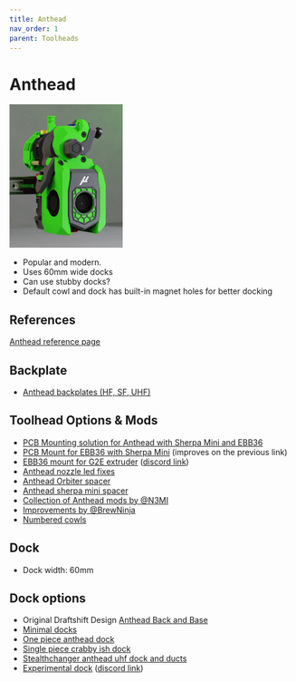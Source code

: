 ```yaml
---
title: Anthead
nav_order: 1
parent: Toolheads
---
```


# Anthead

<img src="../media/Toolheads/Anthead.png" width=200>

* Popular and modern.
* Uses 60mm wide docks
* Can use stubby docks?
* Default cowl and dock has built-in magnet holes for better docking

## References
[Anthead reference page](https://github.com/PrintersForAnts/AntHead)


## Backplate
* [Anthead backplates (HF, SF, UHF)](https://github.com/DraftShift/StealthChanger/tree/main/STLs/Backplates)


## Toolhead Options & Mods

* [PCB Mounting solution for Anthead with Sherpa Mini and EBB36](https://github.com/DraftShift/StealthChanger/tree/main/UserMods/MugenMicko/Anthead%20Sherpa%20Mini%20EBB%2036%20PCB%20Mount)
* [PCB Mount for EBB36 with Sherpa Mini](https://github.com/DraftShift/StealthChanger/tree/main/UserMods/Tavroswyn/Anthead) (improves on the previous link)
* [EBB36 mount for G2E extruder](https://github.com/MakerMylo/G2E_EBB36_Mount) ([discord link](https://discord.com/channels/1226846451028725821/1322647877197103146))
* [Anthead nozzle led fixes](https://github.com/DraftShift/StealthChanger/tree/main/UserMods/Dweenz/Anthead%20nozzle%20led%20fixes)
* [Anthead Orbiter spacer](https://github.com/DraftShift/StealthChanger/tree/main/UserMods/Dweenz/AntheadOrbiterSpacer)
* [Anthead sherpa mini spacer](https://github.com/DraftShift/StealthChanger/tree/main/UserMods/Dweenz/AntheadSherpaMiniSpacer)
* [Collection of Anthead mods by @N3MI](https://github.com/DraftShift/StealthChanger/tree/main/UserMods/N3MI-DG/Anthead_Mods)
* [Improvements by @BrewNinja](https://github.com/DraftShift/StealthChanger/tree/main/UserMods/BrewNinja/Anthead)
* [Numbered cowls](https://github.com/DraftShift/StealthChanger/tree/main/UserMods/traxman25/Ant%20Head)


## Dock
* Dock width: 60mm

## Dock options
* Original Draftshift Design [Anthead Back and Base](https://github.com/DraftShift/ModularDock/tree/main/STLs/Anthead)
* [Minimal docks](https://www.printables.com/model/1110182-stealthchanger-anthead-minimal-docks)
* [One piece anthead dock](https://www.printables.com/model/1261776-one-piece-anthead-dock/files)
* [Single piece crabby ish dock](https://www.printables.com/model/1337129-anthead-single-piece-dock-crabby-ish)
* [Stealthchanger anthead uhf dock and ducts](https://www.printables.com/model/1413162-stealthchanger-anthead-uhf-dock-and-ducts)
* [Experimental dock](https://www.printables.com/model/1441043-stealthchanger-anthead-dock-for-corexy-experimenta) ([discord link](https://discord.com/channels/1226846451028725821/1426882245037391872))












